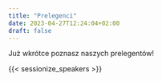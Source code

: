 ```yaml
---
title: "Prelegenci"
date: 2023-04-27T12:24:04+02:00
draft: false
---
```


Już wkrótce poznasz naszych prelegentów!

{{< sessionize_speakers >}}